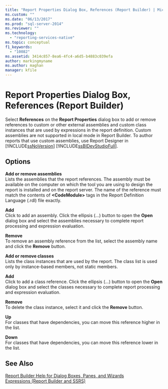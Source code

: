 ```yaml
---
title: "Report Properties Dialog Box, References (Report Builder) | Microsoft Docs"
ms.custom: ""
ms.date: "06/13/2017"
ms.prod: "sql-server-2014"
ms.reviewer: ""
ms.technology: 
  - "reporting-services-native"
ms.topic: conceptual
f1_keywords: 
  - "10082"
ms.assetid: 3414c857-8ea6-4fc4-a6d5-b4883c039efa
author: markingmyname
ms.author: maghan
manager: kfile
---
```

# Report Properties Dialog Box, References (Report Builder)
  Select **References** on the **Report Properties** dialog box to add or remove references to custom or other external assemblies and custom class instances that are used by expressions in the report definition. Custom assemblies are not supported in local mode in Report Builder. To author reports that use custom assemblies, use Report Designer in [!INCLUDE[ssNoVersion](../includes/ssnoversion-md.md)] [!INCLUDE[ssBIDevStudioFull](../includes/ssbidevstudiofull-md.md)].  
  
## Options  
 **Add or remove assemblies**  
 Lists the assemblies that the report references. The assembly must be available on the computer on which the tool you are using to design the report is installed and on the report server. The name of the reference must match the contents of **\<CodeModule>** tags in the Report Definition Language (.rdl) file exactly.  
  
 **Add**  
 Click to add an assembly. Click the ellipsis (...) button to open the **Open** dialog box and select the assemblies necessary to complete report processing and expression evaluation.  
  
 **Remove**  
 To remove an assembly reference from the list, select the assembly name and click the **Remove** button.  
  
 **Add or remove classes**  
 Lists the class instances that are used by the report. The class list is used only by instance-based members, not static members.  
  
 **Add**  
 Click to add a class reference. Click the ellipsis (...) button to open the **Open** dialog box and select the classes necessary to complete report processing and expression evaluation.  
  
 **Remove**  
 To delete the class instance, select it and click the **Remove** button.  
  
 **Up**  
 For classes that have dependencies, you can move this reference higher in the list.  
  
 **Down**  
 For classes that have dependencies, you can move this reference lower in the list.  
  
## See Also  
 [Report Builder Help for Dialog Boxes, Panes, and Wizards](../../2014/reporting-services/report-builder-help-for-dialog-boxes-panes-and-wizards.md)   
 [Expressions &#40;Report Builder and SSRS&#41;](report-design/expressions-report-builder-and-ssrs.md)  
  
  

